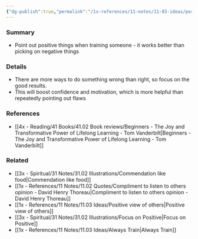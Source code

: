 ```yaml
---
{"dg-publish":true,"permalink":"/1x-references/11-notes/11-03-ideas/positive-feedback-works-better-than-criticism/","title":"Positive feedback works better than criticism","created":"2023-02-14T07:33:11.000+03:00","updated":"2024-02-14T20:18:25.424+03:00"}
---
```



### Summary
- Point out positive things when training someone - it works better than picking on negative things

### Details
- There are more ways to do something wrong than right, so focus on the good results.
- This will boost confidence and motivation, which is more helpful than repeatedly pointing out flaws

### References
- [[4x - Reading/41 Books/41.02 Book reviews/Beginners - The Joy and Transformative Power of Lifelong Learning - Tom Vanderbilt\|Beginners - The Joy and Transformative Power of Lifelong Learning - Tom Vanderbilt]]

### Related
- [[3x - Spiritual/31 Notes/31.02 Illustrations/Commendation like food\|Commendation like food]]
- [[1x - References/11 Notes/11.02 Quotes/Compliment to listen to others opinion - David Henry Thoreau\|Compliment to listen to others opinion - David Henry Thoreau]]
- [[1x - References/11 Notes/11.03 Ideas/Positive view of others\|Positive view of others]]
- [[3x - Spiritual/31 Notes/31.02 Illustrations/Focus on Positive\|Focus on Positive]]
- [[1x - References/11 Notes/11.03 Ideas/Always Train\|Always Train]]